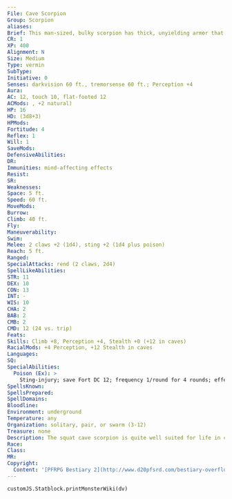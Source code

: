 ```yaml
---
File: Cave Scorpion
Group: Scorpion
aliases: 
Brief: This man-sized, bulky scorpion has thick, unyielding armor that makes it almost seem to be made of stone.
CR: 1
XP: 400
Alignment: N
Size: Medium
Type: vermin
SubType: 
Initiative: 0
Senses: darkvision 60 ft., tremorsense 60 ft.; Perception +4
Aura: 
AC: 12, touch 10, flat-footed 12
ACMods: , +2 natural)
HP: 16
HD: (3d8+3)
HPMods: 
Fortitude: 4
Reflex: 1
Will: 1
SaveMods: 
DefensiveAbilities: 
DR: 
Immunities: mind-affecting effects
Resist: 
SR: 
Weaknesses: 
Space: 5 ft.
Speed: 60 ft.
MoveMods: 
Burrow: 
Climb: 40 ft.
Fly: 
Maneuverability: 
Swim: 
Melee: 2 claws +2 (1d4), sting +2 (1d4 plus poison)
Reach: 5 ft.
Ranged: 
SpecialAttacks: rend (2 claws, 2d4)
SpellLikeAbilities: 
STR: 11
DEX: 10
CON: 13
INT: -
WIS: 10
CHA: 2
BAB: 2
CMB: 2
CMD: 12 (24 vs. trip)
Feats: 
Skills: Climb +8, Perception +4, Stealth +0 (+12 in caves)
RacialMods: +4 Perception, +12 Stealth in caves
Languages: 
SQ: 
SpecialAbilities:
  Poison (Ex): >
    Sting-injury; save Fort DC 12; frequency 1/round for 4 rounds; effect 1d2 Str; cure 1 save.
SpellsKnown: 
SpellsPrepared: 
SpellDomains: 
Bloodline: 
Environment: underground
Temperature: any
Organization: solitary, pair, or swarm (3-12)
Treasure: none
Description: The squat cave scorpion is quite well suited for life in caves. With its bulky armor, a cave scorpion at rest looks like a pile of stones. The cave scorpion's favorite food is dwarven meat, and when a cave scorpion finds a working dwarven mine, it can quickly become a major inconvenience.  Dwarven societies often post hefty bounties on cave scorpion stingers.
Race: 
Class: 
MR: 
Copyright:
  Content: '[PFRPG Bestiary 2](http://www.d20pfsrd.com/bestiary-overflow/cave-scorpion)'
---
```

```dataviewjs
customJS.Statblock.printMonsterWiki(dv)
```
